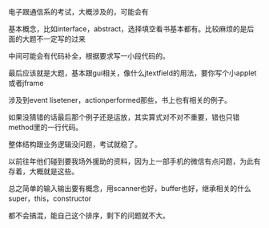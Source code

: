 电子跟通信系的考试，大概涉及的，可能会有

基本概念，比如interface，abstract，选择填空看书基本都有。比较麻烦的是后面的大题不一定写的过来

中间可能会有代码补全，根据要求写一小段代码的。

最后应该就是大题，基本跟gui相关，像什么jtextfield的用法，要你写个小applet或者jframe

涉及到event lisetener，actionperformed那些，书上也有相关的例子。

如果没猜错的话最后那个例子还是运放，其实算式对不对不重要，错也只错method里的一行代码。

整体结构跟业务逻辑没问题，考试就稳了。

以前往年他们碰到要我场外援助的资料，因为上一部手机的微信有点问题，为此有存着，大概就是这些。

总之简单的输入输出要有概念，用scanner也好，buffer也好，继承相关的什么super，this，constructor

都不会搞混，能自己这个排序，剩下的问题就不大。
